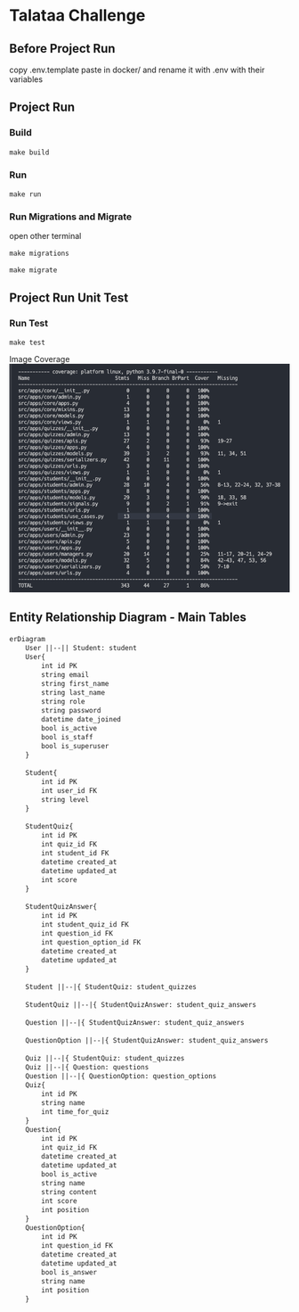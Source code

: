 # Talataa Challenge


## Before Project Run

copy .env.template paste in docker/ and rename it with .env with their variables
## Project Run

### Build 
```
make build
```

### Run 
```
make run
```

### Run Migrations and Migrate

open other terminal
```
make migrations
```

```
make migrate
```

## Project Run Unit Test

### Run Test
```
make test
```


Image Coverage
![Alt text](./coverage.png "swagger auth")


## Entity Relationship Diagram - Main Tables


```mermaid
erDiagram
    User ||--|| Student: student
    User{
        int id PK
        string email
        string first_name
        string last_name
        string role
        string password
        datetime date_joined
        bool is_active
        bool is_staff
        bool is_superuser
    }

    Student{
        int id PK
        int user_id FK
        string level
    }

    StudentQuiz{
        int id PK
        int quiz_id FK
        int student_id FK
        datetime created_at
        datetime updated_at
        int score
    }

    StudentQuizAnswer{
        int id PK
        int student_quiz_id FK
        int question_id FK
        int question_option_id FK
        datetime created_at
        datetime updated_at
    }

    Student ||--|{ StudentQuiz: student_quizzes

    StudentQuiz ||--|{ StudentQuizAnswer: student_quiz_answers

    Question ||--|{ StudentQuizAnswer: student_quiz_answers

    QuestionOption ||--|{ StudentQuizAnswer: student_quiz_answers

    Quiz ||--|{ StudentQuiz: student_quizzes
    Quiz ||--|{ Question: questions
    Question ||--|{ QuestionOption: question_options
    Quiz{
        int id PK
        string name
        int time_for_quiz
    }
    Question{
        int id PK
        int quiz_id FK
        datetime created_at
        datetime updated_at
        bool is_active
        string name
        string content
        int score
        int position
    }
    QuestionOption{
        int id PK
        int question_id FK
        datetime created_at
        datetime updated_at
        bool is_answer
        string name
        int position
    }
```
